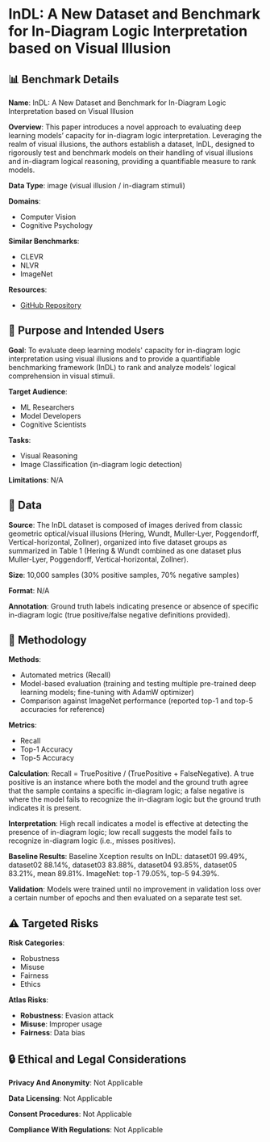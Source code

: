 # InDL: A New Dataset and Benchmark for In-Diagram Logic Interpretation based on Visual Illusion

## 📊 Benchmark Details

**Name**: InDL: A New Dataset and Benchmark for In-Diagram Logic Interpretation based on Visual Illusion

**Overview**: This paper introduces a novel approach to evaluating deep learning models’ capacity for in-diagram logic interpretation. Leveraging the realm of visual illusions, the authors establish a dataset, InDL, designed to rigorously test and benchmark models on their handling of visual illusions and in-diagram logical reasoning, providing a quantifiable measure to rank models.

**Data Type**: image (visual illusion / in-diagram stimuli)

**Domains**:
- Computer Vision
- Cognitive Psychology

**Similar Benchmarks**:
- CLEVR
- NLVR
- ImageNet

**Resources**:
- [GitHub Repository](https://github.com/rabbit-magic-wh/InDL)

## 🎯 Purpose and Intended Users

**Goal**: To evaluate deep learning models' capacity for in-diagram logic interpretation using visual illusions and to provide a quantifiable benchmarking framework (InDL) to rank and analyze models' logical comprehension in visual stimuli.

**Target Audience**:
- ML Researchers
- Model Developers
- Cognitive Scientists

**Tasks**:
- Visual Reasoning
- Image Classification (in-diagram logic detection)

**Limitations**: N/A

## 💾 Data

**Source**: The InDL dataset is composed of images derived from classic geometric optical/visual illusions (Hering, Wundt, Muller-Lyer, Poggendorff, Vertical-horizontal, Zollner), organized into five dataset groups as summarized in Table 1 (Hering & Wundt combined as one dataset plus Muller-Lyer, Poggendorff, Vertical-horizontal, Zollner).

**Size**: 10,000 samples (30% positive samples, 70% negative samples)

**Format**: N/A

**Annotation**: Ground truth labels indicating presence or absence of specific in-diagram logic (true positive/false negative definitions provided).

## 🔬 Methodology

**Methods**:
- Automated metrics (Recall)
- Model-based evaluation (training and testing multiple pre-trained deep learning models; fine-tuning with AdamW optimizer)
- Comparison against ImageNet performance (reported top-1 and top-5 accuracies for reference)

**Metrics**:
- Recall
- Top-1 Accuracy
- Top-5 Accuracy

**Calculation**: Recall = TruePositive / (TruePositive + FalseNegative). A true positive is an instance where both the model and the ground truth agree that the sample contains a specific in-diagram logic; a false negative is where the model fails to recognize the in-diagram logic but the ground truth indicates it is present.

**Interpretation**: High recall indicates a model is effective at detecting the presence of in-diagram logic; low recall suggests the model fails to recognize in-diagram logic (i.e., misses positives).

**Baseline Results**: Baseline Xception results on InDL: dataset01 99.49%, dataset02 88.14%, dataset03 83.88%, dataset04 93.85%, dataset05 83.21%, mean 89.81%. ImageNet: top-1 79.05%, top-5 94.39%.

**Validation**: Models were trained until no improvement in validation loss over a certain number of epochs and then evaluated on a separate test set.

## ⚠️ Targeted Risks

**Risk Categories**:
- Robustness
- Misuse
- Fairness
- Ethics

**Atlas Risks**:
- **Robustness**: Evasion attack
- **Misuse**: Improper usage
- **Fairness**: Data bias

## 🔒 Ethical and Legal Considerations

**Privacy And Anonymity**: Not Applicable

**Data Licensing**: Not Applicable

**Consent Procedures**: Not Applicable

**Compliance With Regulations**: Not Applicable

